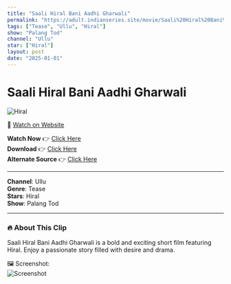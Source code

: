 ```yaml
---
title: "Saali Hiral Bani Aadhi Gharwali"
permalink: "https://adult.indianseries.site/movie/Saali%20Hiral%20Bani%20Aadhi%20Gharwali"
tags: ["Tease", "Ullu", "Hiral"]
show: "Palang Tod"
channel: "Ullu"
star: ["Hiral"]
layout: post
date: "2025-01-01"
---
```


# Saali Hiral Bani Aadhi Gharwali

![Hiral](https://shorts.desisins.com/wp-content/uploads/2024/04/Hiral-Saali-Aadhi-Gharwali-Palang-Tod-DesiSins.com_.jpg)

🔗 [Watch on Website](https://adult.indianseries.site/movie/Saali%20Hiral%20Bani%20Aadhi%20Gharwali)

**Watch Now** 👉 [Click Here](https://adult.indianseries.site/movie/Saali%20Hiral%20Bani%20Aadhi%20Gharwali)  
**Download** 👉 [Click Here](https://adult.indianseries.site/movie/Saali%20Hiral%20Bani%20Aadhi%20Gharwali)  
**Alternate Source** 👉 [Click Here](https://adult.indianseries.site/movie/Saali%20Hiral%20Bani%20Aadhi%20Gharwali)

---

**Channel**: Ullu  
**Genre**: Tease  
**Stars**: Hiral  
**Show**: Palang Tod

---

### 🔥 About This Clip

Saali Hiral Bani Aadhi Gharwali is a bold and exciting short film featuring Hiral. Enjoy a passionate story filled with desire and drama.
 
🖼️ Screenshot:  
![Screenshot](https://shorts.desisins.com/wp-content/uploads/2024/04/Hiral-Saali-Aadhi-Gharwali-Palang-Tod-DesiSins.com_.jpg)
